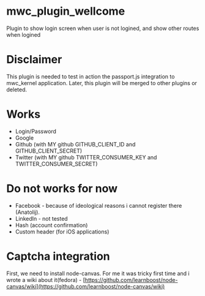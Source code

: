 mwc_plugin_wellcome
===================

Plugin to show login screen when user is not logined, and show other routes when logined

Disclaimer
===================

This plugin is needed to test in action the passport.js integration to mwc_kernel application.
Later, this plugin will be merged to other plugins or deleted.

Works
===================

 - Login/Password
 - Google
 - Github (with MY github GITHUB_CLIENT_ID and GITHUB_CLIENT_SECRET)
 - Twitter (with MY github TWITTER_CONSUMER_KEY and TWITTER_CONSUMER_SECRET)

Do not works for now
===================

 - Facebook - because of ideological reasons i cannot register there (Anatolij).
 - LinkedIn - not tested
 - Hash (account confirmation)
 - Custom header (for iOS applications)

Captcha integration
===================
First, we need to install node-canvas. For me it was tricky first time and i wrote a wiki about it(fedora) -
[https://github.com/learnboost/node-canvas/wiki](https://github.com/learnboost/node-canvas/wiki)


